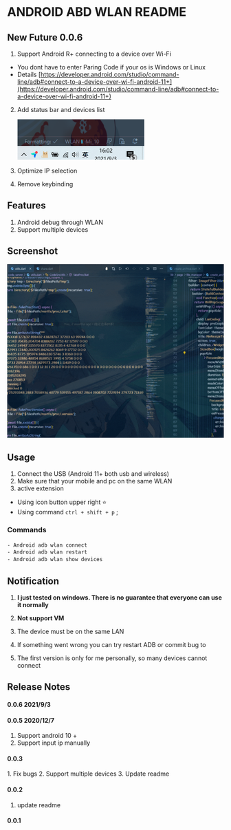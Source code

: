# ANDROID ABD WLAN README

## New Future 0.0.6 

1. Support Android R+ connecting to a device over Wi-Fi
- You dont have to enter Paring Code if your os is Windows or Linux
- Details [https://developer.android.com/studio/command-line/adb#connect-to-a-device-over-wi-fi-android-11+](https://developer.android.com/studio/command-line/adb#connect-to-a-device-over-wi-fi-android-11+)
2. Add status bar and devices list

   ![](./doc/1.png)

3. Optimize IP selection

4. Remove keybinding


## Features

1. Android debug through WLAN
2. Support multiple devices

## Screenshot

![](./doc/usage.gif)

## Usage

1. Connect the USB (Android 11+ both usb and wireless)
2. Make sure that your mobile and pc on the same WLAN
3. active extension

* Using icon button upper right ⭐
* Using command `ctrl + shift + p` ;

### Commands

``` txt
- Android adb wlan connect 
- Android adb wlan restart
- Android adb wlan show devices
```

## Notification
1. **I just tested on windows. There is no guarantee that everyone can use it normally**  
2. **Not support VM**

3. The device must be on the same LAN
4. lf something went wrong you can try restart ADB or commit bug to [](https://github.com/deskbtm/android-adb-wlan) 
5. The first version is only for me personally, so many devices cannot connect

## Release Notes

#### 0.0.6 2021/9/3

#### 0.0.5 2020/12/7

1. Support android 10 +
2. Support input ip manually

#### 0.0.3

1\. Fix bugs
2\. Support multiple devices
3\. Update readme

#### 0.0.2

1. update readme

#### 0.0.1
